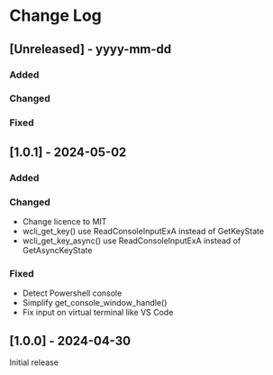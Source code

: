 # Change Log
 
## [Unreleased] - yyyy-mm-dd
 
### Added
 
### Changed
 
### Fixed


## [1.0.1] - 2024-05-02
 
### Added
 
### Changed
- Change licence to MIT
- wcli_get_key() use ReadConsoleInputExA instead of GetKeyState
- wcli_get_key_async() use ReadConsoleInputExA instead of GetAsyncKeyState
 
### Fixed
- Detect Powershell console
- Simplify get_console_window_handle()
- Fix input on virtual terminal like VS Code
 
## [1.0.0] - 2024-04-30
  
Initial release

 
